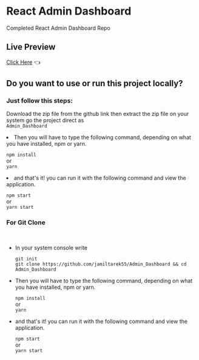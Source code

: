 # React Admin Dashboard

Completed React Admin Dashboard Repo

## Live Preview

  [Click Here](https://sparkly-pothos-bfb70d.netlify.app/) 👈
  


## Do you want to use or run this project locally?

### Just follow this steps:
Download the zip file from the github link
then extract the zip file on your system 
go the project direct as <br/>  `Admin_Dashboard`

<li>Then you will have to type the following command, depending on what you have installed, npm or yarn.</li>

`npm install`<br/>
                  or <br/>
              `yarn`

<li>and that's it! you can run it with the following command and view the application.</li>

`npm start`
             <br/>  or <br/>
            `yarn start`

 ### For Git Clone
 <br/> 

<ul>
  <li>In your system console write </li>
  
  `git init`<br/>
  `git clone https://github.com/jamiltarek55/Admin_Dashboard && cd Admin_Dashboard`

  <li>Then you will have to type the following command, depending on what you have installed, npm or yarn.</li>
  
  `npm install`<br/>
       or <br/>
  `yarn`
  <li>and that's it! you can run it with the following command and view the application.</li>
  
  `npm start`
      <br/> or <br/>
  `yarn start`
  
</ul>
